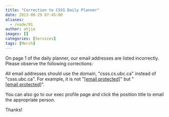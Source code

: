 ```yaml
---
title: "Correction to CSSS Daily Planner"
date: 2013-08-29 07:45:00
aliases:
  - /node/91
author: atjia
images: []
categories: [Services]
tags: [Merch]
---
```


<div class="field field-name-body field-type-text-with-summary field-label-hidden"><div class="field-items"><div class="field-item even"><p>On page 1 of the daily planner, our email addresses are listed incorrectly.  Please observe the following corrections:</p>
<p>All email addresses should use the domain, &quot;csss.cs.ubc.ca&quot; instead of &quot;csss.ubc.ca&quot;.  For example, it is not &quot;<a href="/cdn-cgi/l/email-protection" class="__cf_email__" data-cfemail="2654454e4749664555555508534445084547">[email&#xA0;protected]</a>&quot; but &quot;<a href="/cdn-cgi/l/email-protection" class="__cf_email__" data-cfemail="cebcada6afa18eadbdbdbde0adbde0bbacade0adaf">[email&#xA0;protected]</a>&quot;.</p>
<p>You can also go to our exec profile page and click the position title to email the appropriate person. </p>
<p>Thanks!</p>
</div></div></div>    <footer>
          </footer>
